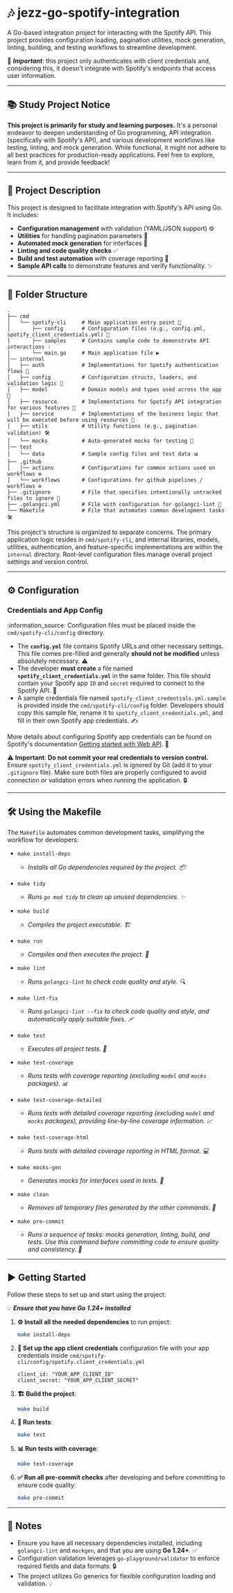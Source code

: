 # 🎶 jezz-go-spotify-integration

A Go-based integration project for interacting with the Spotify API. This project provides configuration loading,
pagination utilities, mock generation, linting, building, and testing workflows to streamline development.

📌 **_Important_**: this project only authenticates with client credentials and, considering this, it doesn't integrate
with Spotify's endpoints that access user information.

---

## 📚 Study Project Notice

**This project is primarily for study and learning purposes.** It's a personal endeavor to deepen understanding of Go
programming, API integration (specifically with Spotify's API), and various development workflows like testing, linting,
and mock generation. While functional, it might not adhere to all best practices for production-ready applications. Feel
free to explore, learn from it, and provide feedback!

---

## 🚀 Project Description

This project is designed to facilitate integration with Spotify's API using Go. It includes:

* **Configuration management** with validation (YAML/JSON support) ⚙️
* **Utilities** for handling pagination parameters 📄
* **Automated mock generation** for interfaces 🤖
* **Linting and code quality checks** ✅
* **Build and test automation** with coverage reporting 🧪
* **Sample API calls** to demonstrate features and verify functionality. ✨

---

## 📁 Folder Structure

```
.
├── cmd
│   └── spotify-cli     # Main application entry point 🚀
│       ├── config      # Configuration files (e.g., config.yml, spotify_client_credentials.yml) 📁
│       ├── samples     # Contains sample code to demonstrate API interactions 💡
│       └── main.go     # Main application file ▶️
│── internal
│   ├── auth            # Implementations for Spotify authentication flows 🔑
│   ├── config          # Configuration structs, loaders, and validation logic 📝
│   ├── model           # Domain models and types used across the app 🧩
│   ├── resource        # Implementations for Spotify API integration for various features 🎵
│   ├── service         # Implementations of the business logic that will be executed before using resources 💼
│   ├── utils           # Utility functions (e.g., pagination validation) 🛠️
│   └── mocks           # Auto-generated mocks for testing 🤖
│── test
│   └── data            # Sample config files and test data 📊
├── .github
│   │── actions         # Configurations for common actions used on workflows ⚙️
│   └── workflows       # Configurations for github pipelines / workflows ⚙️
├── .gitignore          # File that specifies intentionally untracked files to ignore 🚫
├── .golangci.yml       # File with configuration for golangci-lint 📏
└── Makefile            # File that automates common development tasks 🛠️
```

This project's structure is organized to separate concerns. The primary application logic resides in `cmd/spotify-cli`,
and internal libraries, models, utilities, authentication, and feature-specific implementations are within the
`internal` directory. Root-level configuration files manage overall project settings and version control.

---

## ⚙️ Configuration

### Credentials and App Config

:information\_source: Configuration files must be placed inside the `cmd/spotify-cli/config` directory.

* The **`config.yml`** file contains Spotify URLs and other necessary settings. This file comes pre-filled and generally
  **should not be modified** unless absolutely necessary. ⚠️
* The developer **must create** a file named **`spotify_client_credentials.yml`** in the same folder. This file should
  contain your Spotify app `ID` and `secret` required to connect to the Spotify API. 🤫
* A sample credentials file named `spotify_client_credentials.yml.sample` is provided inside the
  `cmd/spotify-cli/config` folder. Developers should copy this sample file, rename it to
  `spotify_client_credentials.yml`, and fill in their own Spotify app credentials. ✍️

More details about configuring Spotify app credentials can be found on Spotify's
documentation [Getting started with Web API](http://googleusercontent.com/spotify.com/4). 🔗

:warning: **Important**: **Do not commit your real credentials to version control.** Ensure
`spotify_client_credentials.yml` is ignored by Git (add it to your `.gitignore` file). Make sure both files are properly
configured to avoid connection or validation errors when running the application. 🔒

---

## 🛠️ Using the Makefile

The `Makefile` automates common development tasks, simplifying the workflow for developers:

* `make install-deps`
    * _Installs all Go dependencies required by the project. 📦_


* `make tidy`
    * _Runs `go mod tidy` to clean up unused dependencies. ✨_


* `make build`
    * _Compiles the project executable. 🏗️_


* `make run`
    * _Compiles and then executes the project. 🏃_


* `make lint`
    * _Runs `golangci-lint` to check code quality and style. 🔍_


* `make lint-fix`
    * _Runs `golangci-lint --fix` to check code quality and style, and automatically apply suitable fixes. 🩹_


* `make test`
    * _Executes all project tests. 🧪_


* `make test-coverage`
    * _Runs tests with coverage reporting (excluding `model` and `mocks` packages). 📊_


* `make test-coverage-detailed`
    * _Runs tests with detailed coverage reporting (excluding `model` and `mocks` packages), providing line-by-line
      coverage information. 📈_


* `make test-coverage-html`
    * _Runs tests with detailed coverage reporting in HTML format. 💻_


* `make mocks-gen`
    * _Generates mocks for interfaces used in tests. 🤖_


* `make clean`
    * _Removes all temporary files generated by the other commands. 🧹_


* `make pre-commit`
    * _Runs a sequence of tasks: mocks generation, linting, build, and tests. Use this command before committing code to
      ensure quality and consistency. 💪_

---

## ▶️ Getting Started

Follow these steps to set up and start using the project:

💡 **_Ensure that you have **Go 1.24+** installed_**

1. **⚙️ Install all the needed dependencies** to run project:
    ```bash
    make install-deps
    ```
2. **📝 Set up the app client credentials** configuration file with your app credentials
inside `cmd/spotify-cli/config/spotify.client_credentials.yml`
    ```plaintext
    client_id: "YOUR_APP_CLIENT_ID"
    client_secret: "YOUR_APP_CLIENT_SECRET"
    ```
3. **🏗️ Build the project**:
    ```bash
    make build
    ```
4. **🧪 Run tests**:
    ```bash
    make test
    ```
5. **📊 Run tests with coverage**:
    ```bash
    make test-coverage
    ```

6. **✅ Run all pre-commit checks** after developing and before committing to ensure code quality:
    ```bash
    make pre-commit
    ```
---

## 📌 Notes

* Ensure you have all necessary dependencies installed, including `golangci-lint` and `mockgen`, and that you are using
  **Go 1.24+**. ✅
* Configuration validation leverages `go-playground/validator` to enforce required fields and data formats. 🔒
* The project utilizes Go generics for flexible configuration loading and validation. 💡

